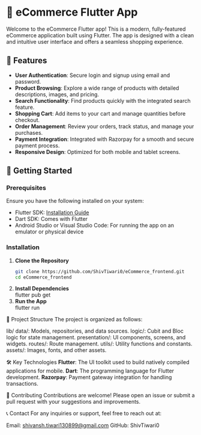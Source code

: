 # 🛒 eCommerce Flutter App

Welcome to the eCommerce Flutter app! This is a modern, fully-featured eCommerce application built using Flutter. The app is designed with a clean and intuitive user interface and offers a seamless shopping experience.

## 🌟 Features

- **User Authentication**: Secure login and signup using email and password.
- **Product Browsing**: Explore a wide range of products with detailed descriptions, images, and pricing.
- **Search Functionality**: Find products quickly with the integrated search feature.
- **Shopping Cart**: Add items to your cart and manage quantities before checkout.
- **Order Management**: Review your orders, track status, and manage your purchases.
- **Payment Integration**: Integrated with Razorpay for a smooth and secure payment process.
- **Responsive Design**: Optimized for both mobile and tablet screens.

## 🚀 Getting Started

### Prerequisites

Ensure you have the following installed on your system:

- Flutter SDK: [Installation Guide](https://flutter.dev/docs/get-started/install)
- Dart SDK: Comes with Flutter
- Android Studio or Visual Studio Code: For running the app on an emulator or physical device

### Installation

1. **Clone the Repository**  
   ```bash
   git clone https://github.com/ShivTiwari0/eCommerce_frontend.git
   cd eCommerce_frontend
2. **Install Dependencies**  
  flutter pub get
3. **Run the App**   
  flutter run

 
📁 Project Structure
The project is organized as follows:

lib/
 data/: Models, repositories, and data sources.
 logic/: Cubit and Bloc logic for state management.
 presentation/: UI components, screens, and widgets.
 routes/: Route management.
 utils/: Utility functions and constants.
 assets/: Images, fonts, and other assets.

 🛠️ Key Technologies
**Flutter**: The UI toolkit used to build natively compiled applications for mobile.
**Dart**: The programming language for Flutter development.
**Razorpay**: Payment gateway integration for handling transactions.

🙌 Contributing
Contributions are welcome! Please open an issue or submit a pull request with your suggestions and improvements.

📞 Contact
For any inquiries or support, feel free to reach out at:

Email: shivansh.tiwari130899@gmail.com
GitHub: ShivTiwari0